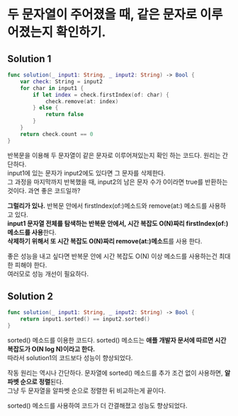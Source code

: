 # 두 문자열이 주어졌을 때, 같은 문자로 이루어졌는지 확인하기. 
   
## Solution 1   
    
```swift
func solution(_ input1: String, _ input2: String) -> Bool {
    var check: String = input2
    for char in input1 {
        if let index = check.firstIndex(of: char) {
            check.remove(at: index)
        } else {
            return false
        }
    }
    return check.count == 0
}
```     
반복문을 이용해 두 문자열이 같은 문자로 이루어져있는지 확인 하는 코드다. 원리는 간단하다.       
input1에 있는 문자가 input2에도 있다면 그 문자를 삭제한다.     
그 과정을 마지막까지 반복했을 때, input2의 남은 문자 수가 0이라면 true를 반환하는 것이다. 과연 좋은 코드일까?   
      
**그럴리가 있나.** 반복문 안에서 firstIndex(of:)메소드와 remove(at:) 메소드를 사용하고 있다.   
**input1 문자열 전체를 탐색하는 반복문 안에서, 시간 복잡도 O(N)짜리 firstIndex(of:) 메소드를 사용**한다.   
**삭제하기 위해서 또 시간 복잡도 O(N)짜리 remove(at:)메소드**를 사용 한다.      
    
좋은 성능을 내고 싶다면 반복문 안에 시간 복잡도 O(N) 이상 메소드를 사용하는건 최대한 피해야 한다.   
여러모로 성능 개선이 필요하다.   
    
    
    
## Solution 2    
```swift
func solution(_ input1: String, _ input2: String) -> Bool {
    return input1.sorted() == input2.sorted()
}
```   
sorted() 메소드를 이용한 코드다. sorted() 메소드는 **애플 개발자 문서에 따르면 시간 복잡도가 O(N log N)이라고 한다.**     
따라서 solution1의 코드보다 성능이 향상되었다.     
      
작동 원리는 역시나 간단하다. 문자열에 sorted() 메소드를 추가 조건 없이 사용하면, **알파벳 순으로 정렬**된다.    
그냥 두 문자열을 알파벳 순으로 정렬한 뒤 비교하는게 끝이다.    
     
sorted() 메소드를 사용하여 코드가 더 간결해졌고 성능도 향상되었다.
